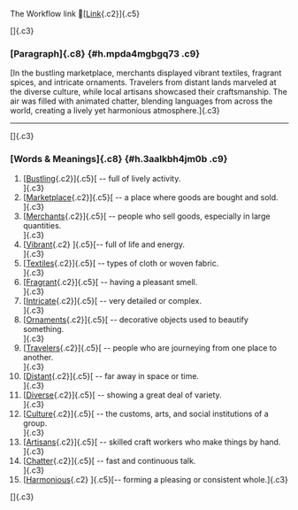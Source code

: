 The Workflow link
👏[[Link](https://www.google.com/url?q=http://www.google.com&sa=D&source=editors&ust=1758673061650710&usg=AOvVaw2lHacYqng9iZOOWPDHJTsA){.c2}]{.c5}

[]{.c3}

### [Paragraph]{.c8} {#h.mpda4mgbgq73 .c9}

[In the bustling marketplace, merchants displayed vibrant textiles,
fragrant spices, and intricate ornaments. Travelers from distant lands
marveled at the diverse culture, while local artisans showcased their
craftsmanship. The air was filled with animated chatter, blending
languages from across the world, creating a lively yet harmonious
atmosphere.]{.c3}

------------------------------------------------------------------------

[]{.c3}

### [Words & Meanings]{.c8} {#h.3aalkbh4jm0b .c9}

1.  [[Bustling](https://www.google.com/url?q=http://www.google.com&sa=D&source=editors&ust=1758673061651332&usg=AOvVaw0Z4yy0s2p3kpTwJB6OiFUU){.c2}]{.c5}[ --
    full of lively activity.\
    ]{.c3}
2.  [[Marketplace](https://www.google.com/url?q=http://www.google.com&sa=D&source=editors&ust=1758673061651453&usg=AOvVaw0EleKk06oXIg8zcZdqsZuk){.c2}]{.c5}[ --
    a place where goods are bought and sold.\
    ]{.c3}
3.  [[Merchants](https://www.google.com/url?q=http://www.google.com&sa=D&source=editors&ust=1758673061651568&usg=AOvVaw0hWf6eyeCUbqtSOpjJGI3R){.c2}]{.c5}[ --
    people who sell goods, especially in large quantities.\
    ]{.c3}
4.  [[Vibrant](https://www.google.com/url?q=http://www.google.com&sa=D&source=editors&ust=1758673061651694&usg=AOvVaw3RSYxXXszoTLlpuBlngcvG){.c2}
    ]{.c5}[-- full of life and energy.\
    ]{.c3}
5.  [[Textiles](https://www.google.com/url?q=http://www.google.com&sa=D&source=editors&ust=1758673061651789&usg=AOvVaw0zsBluV-tYZYYTw-LzGHQO){.c2}]{.c5}[ --
    types of cloth or woven fabric.\
    ]{.c3}
6.  [[Fragrant](https://www.google.com/url?q=http://www.google.com&sa=D&source=editors&ust=1758673061651891&usg=AOvVaw0xMHQMC2kjgRouFtZ_i906){.c2}]{.c5}[ --
    having a pleasant smell.\
    ]{.c3}
7.  [[Intricate](https://www.google.com/url?q=http://www.google.com&sa=D&source=editors&ust=1758673061651987&usg=AOvVaw3uBgl4xlAo0Y_-JhRaPIQL){.c2}]{.c5}[ --
    very detailed or complex.\
    ]{.c3}
8.  [[Ornaments](https://www.google.com/url?q=http://www.google.com&sa=D&source=editors&ust=1758673061652085&usg=AOvVaw18oparWCnHTn5jkJXPNyKj){.c2}]{.c5}[ --
    decorative objects used to beautify something.\
    ]{.c3}
9.  [[Travelers](https://www.google.com/url?q=http://www.google.com&sa=D&source=editors&ust=1758673061652203&usg=AOvVaw0TGw1MUvPsHvXxkrKOB0pn){.c2}]{.c5}[ --
    people who are journeying from one place to another.\
    ]{.c3}
10. [[Distant](https://www.google.com/url?q=http://www.google.com&sa=D&source=editors&ust=1758673061652324&usg=AOvVaw2ho776aInHtlUITW5-LvmB){.c2}]{.c5}[ --
    far away in space or time.\
    ]{.c3}
11. [[Diverse](https://www.google.com/url?q=http://www.google.com&sa=D&source=editors&ust=1758673061652422&usg=AOvVaw3lw0RMjTjRRuCX4mBcdY7h){.c2}]{.c5}[ --
    showing a great deal of variety.\
    ]{.c3}
12. [[Culture](https://www.google.com/url?q=http://www.google.com&sa=D&source=editors&ust=1758673061652525&usg=AOvVaw0uenH-xIH5O8qtZRmOw9D6){.c2}]{.c5}[ --
    the customs, arts, and social institutions of a group.\
    ]{.c3}
13. [[Artisans](https://www.google.com/url?q=http://www.google.com&sa=D&source=editors&ust=1758673061652645&usg=AOvVaw0ErLHIMMJE59n_lM8l06_h){.c2}]{.c5}[ --
    skilled craft workers who make things by hand.\
    ]{.c3}
14. [[Chatter](https://www.google.com/url?q=http://www.google.com&sa=D&source=editors&ust=1758673061652759&usg=AOvVaw3OuaPaaIqOwpoa_vvBy4Mi){.c2}]{.c5}[ --
    fast and continuous talk.\
    ]{.c3}
15. [[Harmonious](https://www.google.com/url?q=http://www.google.com&sa=D&source=editors&ust=1758673061652860&usg=AOvVaw3wPv5zFibtFR2mAUFZWCpH){.c2}
    ]{.c5}[-- forming a pleasing or consistent whole.]{.c3}

[]{.c3}

